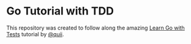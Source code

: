 # Go Tutorial with TDD

This repository was created to follow along the amazing [Learn Go with Tests](https://quii.gitbook.io/learn-go-with-tests/) tutorial by [@quii](https://github.com/quii).
